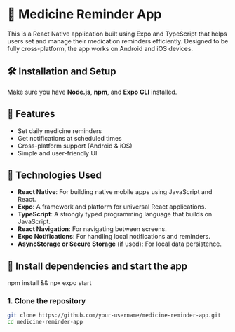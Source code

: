# 💊 Medicine Reminder App

This is a React Native application built using Expo and TypeScript that helps users set and manage their medication reminders efficiently. Designed to be fully cross-platform, the app works on Android and iOS devices.

## 🛠️ Installation and Setup

Make sure you have **Node.js**, **npm**, and **Expo CLI** installed.


## 🚀 Features

- Set daily medicine reminders
- Get notifications at scheduled times
- Cross-platform support (Android & iOS)
- Simple and user-friendly UI

## 📱 Technologies Used

- **React Native**: For building native mobile apps using JavaScript and React.
- **Expo**: A framework and platform for universal React applications.
- **TypeScript**: A strongly typed programming language that builds on JavaScript.
- **React Navigation**: For navigating between screens.
- **Expo Notifications**: For handling local notifications and reminders.
- **AsyncStorage or Secure Storage** (if used): For local data persistence.



## 🌻 Install dependencies and start the app
npm install && npx expo start

### 1. Clone the repository

```bash
git clone https://github.com/your-username/medicine-reminder-app.git
cd medicine-reminder-app
